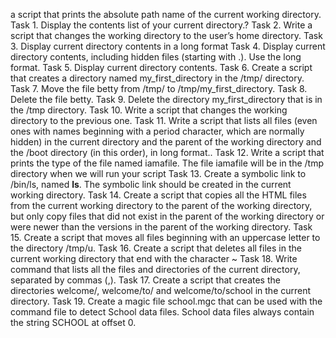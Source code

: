 a script that prints the absolute path name of the current working directory.
Task 1. Display the contents list of your current directory.?
Task 2. Write a script that changes the working directory to the user’s home directory.
Task 3. Display current directory contents in a long format
Task 4. Display current directory contents, including hidden files (starting with .). Use the long format.
Task 5. Display current directory contents.
Task 6. Create a script that creates a directory named my_first_directory in the /tmp/ directory.
Task 7. Move the file betty from /tmp/ to /tmp/my_first_directory.
Task 8. Delete the file betty.
Task 9. Delete the directory my_first_directory that is in the /tmp directory.
Task 10. Write a script that changes the working directory to the previous one.
Task 11. Write a script that lists all files (even ones with names beginning with a period character, which are normally hidden) in the current directory and the parent of the working directory and the /boot directory (in this order), in long format..
Task 12. Write a script that prints the type of the file named iamafile. The file iamafile will be in the /tmp directory when we will run your script
Task 13. Create a symbolic link to /bin/ls, named __ls__. The symbolic link should be created in the current working directory.
Task 14. Create a script that copies all the HTML files from the current working directory to the parent of the working directory, but only copy files that did not exist in the parent of the working directory or were newer than the versions in the parent of the working directory.
Task 15. Create a script that moves all files beginning with an uppercase letter to the directory /tmp/u.
Task 16. Create a script that deletes all files in the current working directory that end with the character ~
Task 18. Write command that lists all the files and directories of the current directory, separated by commas (,).
Task 17. Create a script that creates the directories welcome/, welcome/to/ and welcome/to/school in the current directory.
Task 19. Create a magic file school.mgc that can be used with the command file to detect School data files. School data files always contain the string SCHOOL at offset 0.
